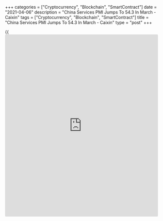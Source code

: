 +++
categories = ["Cryptocurrency", "Blockchain", "SmartContract"]
date = "2021-04-06"
description = "China Services PMI Jumps To 54.3 In March - Caixin"
tags = ["Cryptocurrency", "Blockchain", "SmartContract"]
title = "China Services PMI Jumps To 54.3 In March - Caixin"
type = "post"
+++

{{<iframe id="large-banner" src="https://www.bounty.group/#slide=11.0" width="100%" height="600" scrolling="no" style="border: 0px solid rgb(216, 221, 230); border-radius: 3px;">}}

The services sector in China continued to expand in March, and at a
faster pace, the latest survey from Caixin showed on Tuesday with a PMI
score of 54.3.

That's up from 51.5 in February, and it moves further above the boom-or-
but line of 50 that separates expansion from contraction.

Individually, [business][1] activity and sales both rose at quicker
rates, while employment returned to growth. Business confidence hit its
highest mark in more than a decade amid hopes for a post-pandemic
recovery.

In order to alleviate pressure on margins, prices charged by services
companies in China rose again at the end of the first quarter. The rate
of inflation was the quickest seen in the year to date and solid.

Also, the composite index climbed from 51.7 in February at 53.1 in
March.

For comments and feedback [contact](https://www.playgroundfx.com/contact/): editorial@rtt[news](https://www.letsplayfx.com/blog/forex-news-website/).com

[Economic News][2]

 **What parts of the world are seeing the best (and worst) economic
performances lately? Click[here][3] to check out our [Econ Scorecard][3]
and find out! See up-to-the-moment [ranking](https://www.playgroundfx.com/blog/crypto-exchange-ranking/)s for the best and worst
performers in [GDP][4], [unemployment rate][5], [inflation][6] and much
more.**

   1. www.rtt[news](https://www.letsplayfx.com/blog/forex-news-website/).com/Content/Business.aspx
   2. www.rtt[news](https://www.letsplayfx.com/blog/forex-news-website/).com/Content/EconomicNews.aspx
   3. www.rtt[news](https://www.letsplayfx.com/blog/forex-news-website/).com/economic-scorecard/world-rank/industrial-production/highest-performance.aspx
   4. www.rtt[news](https://www.letsplayfx.com/blog/forex-news-website/).com/economic-scorecard/world-rank/GDP/highest-performance.aspx
   5. www.rtt[news](https://www.letsplayfx.com/blog/forex-news-website/).com/economic-scorecard/world-rank/unemployment-rate/lowest-performance.aspx
   6. www.rtt[news](https://www.letsplayfx.com/blog/forex-news-website/).com/economic-scorecard/world-rank/CPI/highest-performance.aspx